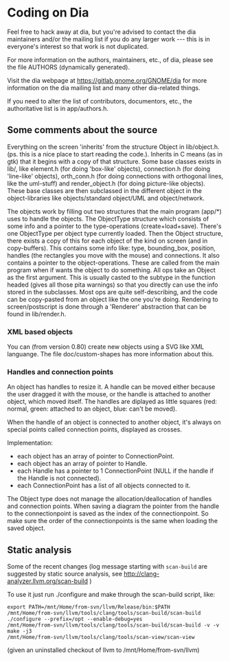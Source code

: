 # Coding on Dia

Feel free to hack away at dia, but you're advised to contact
the dia maintainers and/or the mailing list if you do any
larger work --- this is in everyone's interest so that work is
not duplicated.

For more information on the authors, maintainers, etc., of dia,
please see the file AUTHORS (dynamically generated).

Visit the dia webpage at https://gitlab.gnome.org/GNOME/dia 
for more information on the dia mailing list and many other
dia-related things.

If you need to alter the list of contributors, documentors,
etc., the authoritative list is in app/authors.h.


## Some comments about the source
Everything on the screen 'inherits' from the structure Object
in lib/object.h. (ps. this is a nice place to start reading the code.).
Inherits in C means (as in gtk) that it begins with a copy of that structure.
Some base classes exists in lib/, like element.h (for doing 'box-like'
objects), connection.h (for doing 'line-like' objects), orth_conn.h (for doing
connections with orthogonal lines, like the uml-stuff) and render_object.h
(for doing picture-like objects). These base classes are then subclassed in
the different object in the object-libraries like objects/standard object/UML
and object/network.

The objects work by filling out two structures that the main program (app/*)
uses to handle the objects. The ObjectType structure which consists of some
info and a pointer to the type-operations (create+load+save). There's one
ObjectType per object type currently loaded. Then the Object structure, there
exists a copy of this for each object of the kind on screen (and in
copy-buffers). This contains some info like: type, bounding_box, position,
handles (the rectangles you move with the mouse) and connections. It also
contains a pointer to the object-operations. These are called from the main
program when if wants the object to do something. All ops take an Object as
the first argument. This is usually casted to the subtype in the function
headed (gives all those pita warnings) so that you directly can use the info
stored in the subclasses. Most ops are quite self-describing, and the code can
be copy-pasted from an object like the one you're doing. Rendering to
screen/postscript is done through a 'Renderer' abstraction that can be found
in lib/render.h.

### XML based objects
You can (from version 0.80) create new objects using a SVG like XML languange.
The file doc/custom-shapes has more information about this.

### Handles and connection points
An object has handles to resize it. A handle can be moved either because
the user dragged it with the mouse, or the handle is attached to another
object, which moved itself. The handles are diplayed as little squares
(red: normal, green: attached to an object, blue: can't be moved).

When the handle of an object is connected to another object, it's always
on special points called connection points, displayed as crosses.

Implementation:
- each object has an array of pointer to ConnectionPoint.
- each object has an array of pointer to Handle.
- each Handle has a pointer to 1 ConnectionPoint (NULL if the handle if
the Handle is not connected).
- each ConnectionPoint has a list of all objects connected to it.

The Object type does not manage the allocation/deallocation of handles and
connection points. When saving a diagram the pointer from the handle to
the connectionpoint is saved as the index of the connectionpoint. So make
sure the order of the connectionpoints is the same when loading the saved
object.

## Static analysis
Some of the recent changes (log message starting with `scan-build` are suggested
by static source analysis, see http://clang-analyzer.llvm.org/scan-build )

To use it just run ./configure and make through the scan-build script, like:

```
export PATH=/mnt/Home/from-svn/llvm/Release/bin:$PATH
/mnt/Home/from-svn/llvm/tools/clang/tools/scan-build/scan-build ./configure --prefix=/opt --enable-debug=yes
/mnt/Home/from-svn/llvm/tools/clang/tools/scan-build/scan-build -v -v make -j3
/mnt/Home/from-svn/llvm/tools/clang/tools/scan-view/scan-view
```

(given an uninstalled checkout of llvm to /mnt/Home/from-svn/llvm)

